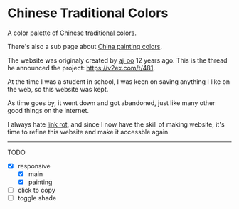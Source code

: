 # Chinese Traditional Colors

A color palette of [Chinese traditional colors](https://cht-colors.pages.dev/).

There's also a sub page about [China painting colors](https://cht-colors.pages.dev/painting/).

The website was originaly created by [aj\_oo](http://twitter.com/aj_oo) 12 years ago.
This is the thread he announced the project: https://v2ex.com/t/481.

At the time I was a student in school,
I was keen on saving anything I like on the web,
so this website was kept.

As time goes by, it went down and got abandoned, just like many other good things on the Internet.

I always hate [link rot](https://en.wikipedia.org/wiki/Link_rot), and since I now have the skill of making website,
it's time to refine this website and make it accessble again.

---

TODO
- [x] responsive
  - [x] main
  - [x] painting
- [ ] click to copy
- [ ] toggle shade
